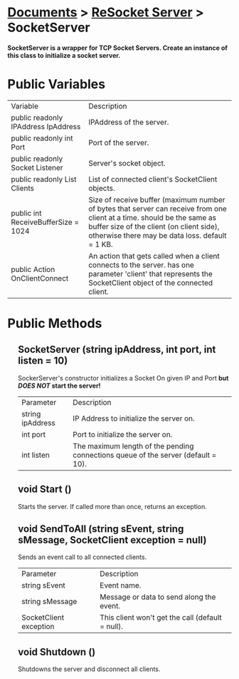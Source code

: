 # [Documents](https://github.com/Tidominer/ReSocket/blob/main/Documents/Documents.md) > [ReSocket Server](https://github.com/Tidominer/ReSocket/blob/main/Documents/ReSocket/ReSocket.md) > SocketServer
#### SocketServer is a wrapper for TCP Socket Servers. Create an instance of this class to initialize a socket server.

# Public Variables

<table>
  <tr>
    <td>Variable</td>
    <td>Description</td>
  </tr>
  <tr>
    <td> public readonly IPAddress IpAddress </td>
    <td> IPAddress of the server. </td>
  </tr>
  <tr>
    <td> public readonly int Port </td>
    <td> Port of the server. </td>
  </tr>
  <tr>
    <td> public readonly Socket Listener </td>
    <td> Server's socket object. </td>
  </tr>
  <tr>
    <td> public readonly List<SocketClient> Clients </td>
    <td> List of connected client's SocketClient objects. </td>
  </tr>
  <tr>
    <td> public int ReceiveBufferSize = 1024 </td>
    <td> Size of receive buffer (maximum number of bytes that server can receive from one client at a time. should be the same as buffer size of the client (on client side), otherwise there may be data loss. default = 1 KB. </td>
  </tr>
  <tr>
    <td> public Action<SocketClient> OnClientConnect </td>
    <td> An action that gets called when a client connects to the server. has one parameter 'client' that represents the SocketClient object of the connected client. </td>
  </tr>
  </table>

# Public Methods

<ul>
  <l1> <h2> SocketServer (string ipAddress, int port, int listen = 10) </h2> </li>
  SockerServer's constructor initializes a Socket On given IP and Port <b>but <i>DOES NOT</i> start the server!</b>
  <table>
    <tr>
      <td>Parameter</td>
      <td>Description</td>
    </tr>
    <tr>
      <td>string ipAddress</td>
      <td>IP Address to initialize the server on.</td>
    </tr>
    <tr>
      <td>int port</td>
      <td>Port to initialize the server on.</td>
    </tr>
    <tr>
      <td>int listen</td>
      <td>The maximum length of the pending connections queue of the server (default = 10).</td>
    </tr>
  </table>
  <l1> <h2> void Start () </h2> </li>
  Starts the server. If called more than once, returns an exception.
  <l1> <h2> void SendToAll (string sEvent, string sMessage, SocketClient exception = null) </h2> </li>
  Sends an event call to all connected clients.
    <table>
    <tr>
      <td>Parameter</td>
      <td>Description</td>
    </tr>
    <tr>
      <td>string sEvent</td>
      <td>Event name.</td>
    </tr>
    <tr>
      <td>string sMessage</td>
      <td>Message or data to send along the event.</td>
    </tr>
    <tr>
      <td>SocketClient exception</td>
      <td>This client won't get the call (default = null).</td>
    </tr>
  </table>
  <l1> <h2> void Shutdown () </h2> </li>
  Shutdowns the server and disconnect all clients.
</ul>
